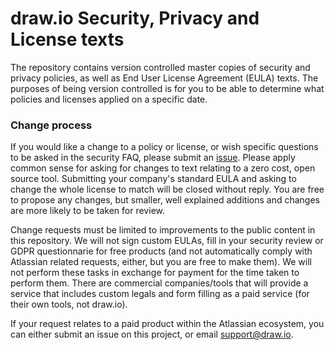 # draw.io Security, Privacy and License texts

The repository contains version controlled master copies of security and privacy policies, as well as End User License Agreement (EULA) texts. The purposes of being version controlled is for you to be able to determine what policies and licenses applied on a specific date.

### Change process

If you would like a change to a policy or license, or wish specific questions to be asked in the security FAQ, please submit an [issue](https://github.com/jgraph/security-privacy-legal/issues). Please apply common sense for asking for changes to text relating to a zero cost, open source tool. Submitting your company's standard EULA and asking to change the whole license to match will be closed without reply. You are free to propose any changes, but smaller, well explained additions and changes are more likely to be taken for review.

Change requests must be limited to improvements to the public content in this repository. We will not sign custom EULAs, fill in your security review or GDPR questionnarie for free products (and not automatically comply with Atlassian related requests, either, but you are free to make them). We will not perform these tasks in exchange for payment for the time taken to perform them. There are commercial companies/tools that will provide a service that includes custom legals and form filling as a paid service (for their own tools, not draw.io).

If your request relates to a paid product within the Atlassian ecosystem, you can either submit an issue on this project, or email support@draw.io.
